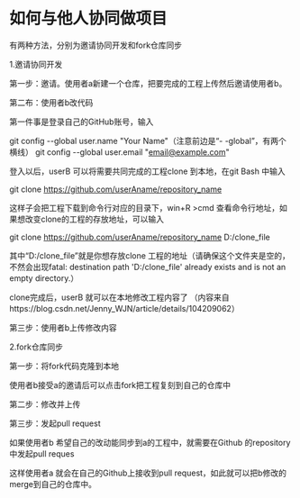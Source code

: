 # 如何与他人协同做项目

有两种方法，分别为邀请协同开发和fork仓库同步

1.邀请协同开发

第一步：邀请。使用者a新建一个仓库，把要完成的工程上传然后邀请使用者b。

第二布：使用者b改代码

第一件事是登录自己的GitHub账号，输入

git config --global user.name "Your Name"（注意前边是“- -global”，有两个横线）
git config --global user.email "email@example.com"

登入以后，userB 可以将需要共同完成的工程clone 到本地，在git Bash 中输入

git clone https://github.com/userAname/repository_name

这样子会把工程下载到命令行对应的目录下，win+R >cmd 查看命令行地址，如果想改变clone的工程的存放地址，可以输入

git clone https://github.com/userAname/repository_name  D:/clone_file

其中“D:/clone_file”就是你想存放clone 工程的地址（请确保这个文件夹是空的，不然会出现fatal: destination path 'D:/clone_file' already exists and is not an empty directory.）

clone完成后，userB 就可以在本地修改工程内容了
（内容来自https://blog.csdn.net/Jenny_WJN/article/details/104209062）

第三步：使用者b上传修改内容

2.fork仓库同步

第一步：将fork代码克隆到本地

使用者b接受a的邀请后可以点击fork把工程复刻到自己的仓库中

第二步：修改并上传

第三步：发起pull request

如果使用者b 希望自己的改动能同步到a的工程中，就需要在Github 的repository 中发起pull reques

这样使用者a 就会在自己的Github上接收到pull request，如此就可以把b修改的merge到自己的仓库中。





